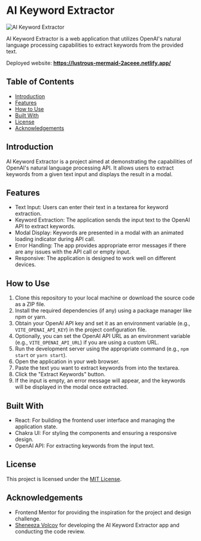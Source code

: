 # AI Keyword Extractor

![AI Keyword Extractor](./assets/images/keyword-extractor.png)

AI Keyword Extractor is a web application that utilizes OpenAI's natural language processing capabilities to extract keywords from the provided text.

<p>Deployed website: <strong><a href="https://lustrous-mermaid-2aceee.netlify.app/">https://lustrous-mermaid-2aceee.netlify.app/</a></strong>

## Table of Contents

- [Introduction](#introduction)
- [Features](#features)
- [How to Use](#how-to-use)
- [Built With](#built-with)
- [License](#license)
- [Acknowledgements](#acknowledgements)

## Introduction

AI Keyword Extractor is a project aimed at demonstrating the capabilities of OpenAI's natural language processing API. It allows users to extract keywords from a given text input and displays the result in a modal.

## Features

- Text Input: Users can enter their text in a textarea for keyword extraction.
- Keyword Extraction: The application sends the input text to the OpenAI API to extract keywords.
- Modal Display: Keywords are presented in a modal with an animated loading indicator during API call.
- Error Handling: The app provides appropriate error messages if there are any issues with the API call or empty input.
- Responsive: The application is designed to work well on different devices.

## How to Use

1. Clone this repository to your local machine or download the source code as a ZIP file.
2. Install the required dependencies (if any) using a package manager like npm or yarn.
3. Obtain your OpenAI API key and set it as an environment variable (e.g., `VITE_OPENAI_API_KEY`) in the project configuration file.
4. Optionally, you can set the OpenAI API URL as an environment variable (e.g., `VITE_OPENAI_API_URL`) if you are using a custom URL.
5. Run the development server using the appropriate command (e.g., `npm start` or `yarn start`).
6. Open the application in your web browser.
7. Paste the text you want to extract keywords from into the textarea.
8. Click the "Extract Keywords" button.
9. If the input is empty, an error message will appear, and the keywords will be displayed in the modal once extracted.

## Built With

- React: For building the frontend user interface and managing the application state.
- Chakra UI: For styling the components and ensuring a responsive design.
- OpenAI API: For extracting keywords from the input text.

## License

This project is licensed under the [MIT License](LICENSE).

## Acknowledgements

- Frontend Mentor for providing the inspiration for the project and design challenge.
- [Sheneeza Volcov](#) for developing the AI Keyword Extractor app and conducting the code review.
